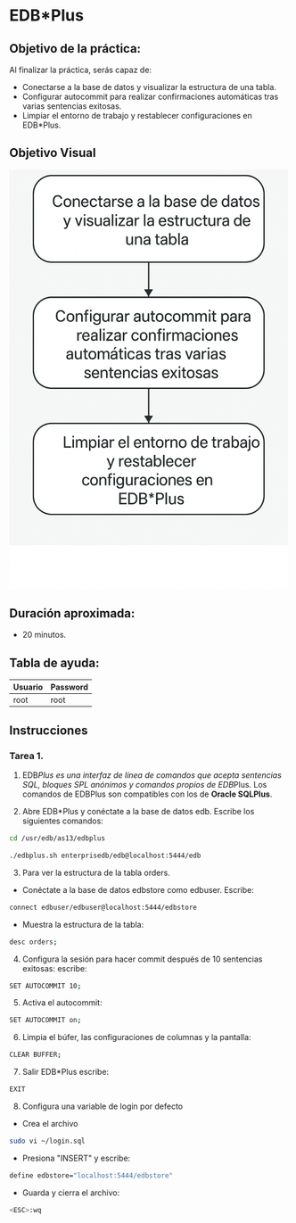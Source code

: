 # EDB*Plus 

## Objetivo de la práctica:
Al finalizar la práctica, serás capaz de:

- Conectarse a la base de datos y visualizar la estructura de una tabla.
- Configurar autocommit para realizar confirmaciones automáticas tras varias sentencias exitosas.
- Limpiar el entorno de trabajo y restablecer configuraciones en EDB*Plus.

## Objetivo Visual 
<img src="../images/15/00.png" width="500" >

## Duración aproximada:
- 20 minutos.

## Tabla de ayuda:

| Usuario | Password | 
| --- | --- | 
| root | root| 
## Instrucciones 

### Tarea 1. 

1.	EDB*Plus es una interfaz de línea de comandos que acepta sentencias SQL, bloques SPL anónimos y comandos propios de EDB*Plus.
Los comandos de EDBPlus son compatibles con los de **Oracle SQLPlus**. 

2.	Abre EDB*Plus y conéctate a la base de datos edb.  Escribe los siguientes comandos: 

```bash
cd /usr/edb/as13/edbplus 
```

```bash
./edbplus.sh enterprisedb/edb@localhost:5444/edb   
```

3.	Para ver la estructura de la tabla orders.
- Conéctate a la base de datos edbstore como edbuser. Escribe:
```bash
connect edbuser/edbuser@localhost:5444/edbstore  
```
- Muestra la estructura de la tabla: 
```bash
desc orders; 
```

4.	Configura la sesión para hacer commit después de 10 sentencias exitosas: escribe:
```bash
SET AUTOCOMMIT 10; 
```


5.	Activa el autocommit:
```bash
SET AUTOCOMMIT on; 
```

6.	Limpia el búfer, las configuraciones de columnas y la pantalla:  
```bash
CLEAR BUFFER; 
```

7.	Salir EDB*Plus escribe:
```bash
EXIT 
```

8.	 Configura una variable de login por defecto
- Crea el archivo
```bash
sudo vi ~/login.sql  
```

- Presiona "INSERT" y escribe:
```bash
define edbstore="localhost:5444/edbstore" 
```

- Guarda y cierra el archivo:
```bash
<ESC>:wq 
```
	 
